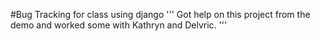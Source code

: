 #Bug Tracking for class using django
'''
Got help on this project from the demo and worked some with Kathryn and Delvric.
'''